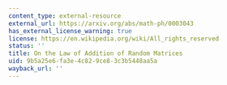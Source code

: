```yaml
---
content_type: external-resource
external_url: https://arxiv.org/abs/math-ph/0003043
has_external_license_warning: true
license: https://en.wikipedia.org/wiki/All_rights_reserved
status: ''
title: On the Law of Addition of Random Matrices
uid: 9b5a25e6-fa3e-4c82-9ce8-3c3b5448aa5a
wayback_url: ''
---
```

